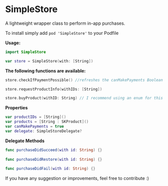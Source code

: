 # SimpleStore
A lightweight wrapper class to perform in-app purchases.

To install simply add `pod 'SimpleStore'` to your Podfile

**Usage:**

```swift
import SimpleStore

var store = SimpleStore(with: [String])
```

**The following functions are available:**

```swift
store.checkIfPaymentPossible() //refreshes the canMakePayments Boolean

store.requestProductInfo(withIDs: [String])

store.buyProduct(withID: String) // I recommend using an enum for this
```

**Properties**
```swift
var productIDs = [String]()
var products = [String : SKProduct]()
var canMakePayments = true
var delegate: SimpleStoreDelegate?
```

**Delegate Methods**
```swift
func purchaseDidSucceed(with id: String) {}
    
func purchaseDidRestore(with id: String) {}
    
func purchaseDidFail(with id: String) {}
```

If you have any suggestion or improvements, feel free to contribute :)
